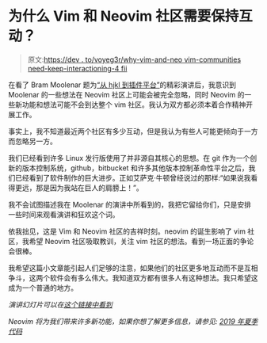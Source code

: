 # 为什么 Vim 和 Neovim 社区需要保持互动？

> 原文:[https://dev . to/voyeg3r/why-vim-and-neo vim-communities need-keep-interactioning-4 fii](https://dev.to/voyeg3r/why-vim-and-neovim-communitiesneed-keep-interacting-4fii)

在看了 Bram Moolenar 题为[“从 hjkl 到插件平台”](https://www.youtube.com/watch?v=ES1L2SPgIDI)的精彩演讲后，我意识到 Moolenar 的一些想法在 Neovim 社区上可能会被完全忽略，同时 Neovim 的一些新功能和想法可能不会到达整个 vim 社区。我认为双方都必须本着合作精神开展工作。

事实上，我不知道最近两个社区有多少互动，但是我认为有些人可能更倾向于一方而忽略另一方。

我们已经看到许多 Linux 发行版使用了并非源自其核心的思想。在 git 作为一个创新的版本控制系统，github，bitbucket 和许多其他版本控制革命性平台之后，我们已经看到了软件制作的巨大进步。正如艾萨克·牛顿曾经说过的那样:“如果说我看得更远，那是因为我站在巨人的肩膀上！”。

我不会试图描述我在 Moolenar 的演讲中所看到的，我把它留给你们，只是安排一些时间来观看演讲和狂欢这个词。

依我拙见，这是 Vim 和 Neovim 社区的吉祥时刻。neovim 的诞生影响了 vim 社区，我希望 Neovim 社区吸取教训，关注 vim 社区的想法。看到一场正面的争论会很棒。

我希望这篇小文章能引起人们足够的注意，如果他们的社区更多地互动而不是互相争斗，这两个软件会有多么伟大。我知道双方都有很多人有这种想法。我只希望这成为一个普通的地方。

*演讲幻灯片可以在[这个链接中看到](https://vimconf.org/2018/slides/Vim_From-hjkl-to-a-platform-for-plugins.pdf)*

*Neovim 将为我们带来许多新功能，如果你想了解更多信息，请参见:
[2019 年夏季代码](https://github.com/neovim/neovim/wiki/GSoC-2019-Ideas)*
